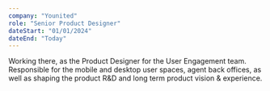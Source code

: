 ```yaml
---
company: "Younited"
role: "Senior Product Designer"
dateStart: "01/01/2024"
dateEnd: "Today"
---
```


Working there, as the Product Designer for the User Engagement team. Responsible for the mobile and desktop user spaces, agent back offices, as well as shaping the product R&D and long term product vision & experience.
